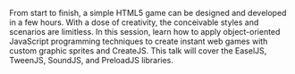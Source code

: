 From start to finish, a simple HTML5 game can be designed and developed in a few hours. With a dose of creativity, the conceivable styles and scenarios are limitless. In this session, learn how to apply object-oriented JavaScript programming techniques to create instant web games with custom graphic sprites and CreateJS. This talk will cover the EaselJS, TweenJS, SoundJS, and PreloadJS libraries.
